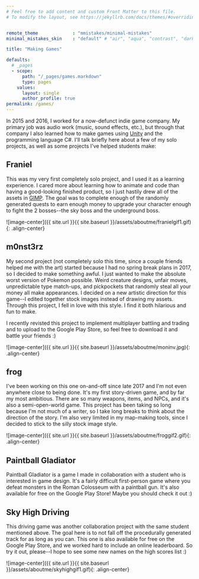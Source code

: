 ```yaml
---
# Feel free to add content and custom Front Matter to this file.
# To modify the layout, see https://jekyllrb.com/docs/themes/#overriding-theme-defaults


remote_theme             : "mmistakes/minimal-mistakes"
minimal_mistakes_skin    : "default" # "air", "aqua", "contrast", "dark", "dirt", "neon", "mint", "plum", "sunrise"

title: "Making Games"

defaults:
  # _pages
  - scope:
      path: "/_pages/games.markdown"
      type: pages
    values:
      layout: single
      author_profile: true
permalink: /games/
---
```

In 2015 and 2016, I worked for a now-defunct indie game company.  My primary job was audio work (music, sound effects, etc.), but through that company I also learned how to make games using [Unity](https://unity.com/) and the programming language C#.  I'll talk briefly here about a few of my solo projects, as well as some projects I've helped students make:

## Franiel
This was my very first completely solo project, and I used it as a learning experience.  I cared more about learning how to animate and code than having a good-looking finished product, so I just hastily drew all of the assets in [GIMP](https://www.gimp.org/).  The goal was to complete enough of the randomly generated quests to earn enough money to upgrade your character enough to fight the 2 bosses--the sky boss and the underground boss.

![image-center]({{ site.url }}{{ site.baseurl }}/assets/aboutme/franielgif1.gif){: .align-center}

## m0nst3rz
My second project (not completely solo this time, since a couple friends helped me with the art) started because I had no spring break plans in 2017, so I decided to make something awful.  I just wanted to make the absolute worst version of Pokemon possible.  Weird creature designs, unfair moves, unpredictable type match-ups, and pickpockets that randomly steal all your money all make appearances.  I decided on a new artistic direction for this game--I edited together stock images instead of drawing my assets.  Through this project, I fell in love with this style.  I find it both hilarious and fun to make.

I recently revisted this project to implement multiplayer battling and trading and to upload to the Google Play Store, so feel free to download it and battle your friends :)

![image-center]({{ site.url }}{{ site.baseurl }}/assets/aboutme/moninv.jpg){: .align-center}

## frog
I've been working on this one on-and-off since late 2017 and I'm not even anywhere close to being done.  It's my first story-driven game, and by far my most ambitious.  There are so many weapons, items, and NPCs, and it's also a semi-open-world game.  This project has been taking so long because I'm not much of a writer, so I take long breaks to think about the direction of the story.  I'm also very limited in my map-making tools, since I decided to stick to the silly stock image style.

![image-center]({{ site.url }}{{ site.baseurl }}/assets/aboutme/froggif2.gif){: .align-center}

## Paintball Gladiator
Paintball Gladiator is a game I made in collaboration with a student who is interested in game design.  It's a fairly difficult first-person game where you defeat monsters in the Roman Colosseum with a paintball gun.  It's also available for free on the Google Play Store!  Maybe you should check it out :)

## Sky High Driving
This driving game was another collaboration project with the same student mentioned above.  The goal here is to not fall off the procedurally generated track for as long as you can.  This one is also available for free on the Google Play Store, and we worked hard to include an online leaderboard.  So try it out, please--I hope to see some new names on the high scores list :)

![image-center]({{ site.url }}{{ site.baseurl }}/assets/aboutme/skyhighgif1.gif){: .align-center}

